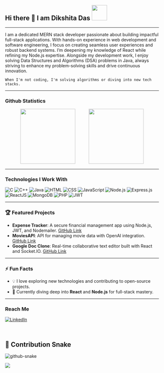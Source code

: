 ## Hi there 👋 I am Dikshita Das <img src="https://media.giphy.com/media/mGcNjsfWAjY5AEZNw6/giphy.gif" width="50">

--- 

I am a dedicated MERN stack developer passionate about building impactful full-stack applications. With hands-on experience in web development and software engineering, I focus on creating seamless user experiences and robust backend systems. I’m deepening my knowledge of React while refining my Node.js expertise. Alongside my development work, I enjoy solving Data Structures and Algorithms (DSA) problems in Java, always striving to enhance my problem-solving skills and drive continuous innovation.

```When I'm not coding, I'm solving algorithms or diving into new tech stacks.```

---

### Github Statistics

<div align="center">
  <img height="180em" src="https://github-readme-stats-eight-theta.vercel.app/api?username=DikshitaDas&show_icons=true&theme=algolia&include_all_commits=true&count_private=true" style="padding-right: 20px;"/>
  <img height="180em" src="https://github-readme-stats-eight-theta.vercel.app/api/top-langs/?username=DikshitaDas&layout=compact&langs_count=8&theme=algolia" style="padding-left: 20px;"/>
</div>



---

### Technologies I Work With

<p>
  <img alt="C" src="https://img.shields.io/badge/-C-00599C?style=flat&logo=c&logoColor=white"/>
  <img alt="C++" src="https://img.shields.io/badge/-C++-00599C?style=flat&logo=cplusplus&logoColor=white"/>
  <img alt="Java" src="https://img.shields.io/badge/-Java-007396?style=flat&logo=java&logoColor=white"/>
  <img alt="HTML" src="https://img.shields.io/badge/-HTML-E34F26?style=flat&logo=html5&logoColor=white"/>
  <img alt="CSS" src="https://img.shields.io/badge/-CSS-1572B6?style=flat&logo=css3&logoColor=white"/>
  <img alt="JavaScript" src="https://img.shields.io/badge/-JavaScript-F7DF1E?style=flat&logo=javascript&logoColor=black"/>
  <img alt="Node.js" src="https://img.shields.io/badge/-Node.js-339933?style=flat&logo=nodedotjs&logoColor=white"/>
  <img alt="Express.js" src="https://img.shields.io/badge/-Express.js-000000?style=flat&logo=express&logoColor=white"/>
  <img alt="ReactJS" src="https://img.shields.io/badge/-React-61DAFB?style=flat&logo=react&logoColor=white"/>
  <img alt="MongoDB" src="https://img.shields.io/badge/-MongoDB-47A248?style=flat&logo=mongodb&logoColor=white"/>
  <img alt="PHP" src="https://img.shields.io/badge/-PHP-777BB4?style=flat&logo=php&logoColor=white"/>
  <img alt="JWT" src="https://img.shields.io/badge/-JWT-000000?style=flat&logo=jsonwebtokens&logoColor=white"/>
</p>

---

### 🏆 Featured Projects
- **Expense Tracker**: A secure financial management app using Node.js, JWT, and Nodemailer. [GitHub Link](https://github.com/DikshitaDas/ExpenseTrackerPro)
- **MoviesAPI**: API for managing movie data with OpenAI integration. [GitHub Link](https://github.com/DikshitaDas/MoviesAPI)
- **Google Doc Clone**: Real-time collaborative text editor built with React and Socket.IO. [GitHub Link](https://github.com/DikshitaDas/Google-Doc-Clone)

---

### ⚡ Fun Facts
- 💡 I love exploring new technologies and contributing to open-source projects.
- 🎯 Currently diving deep into **React** and **Node.js** for full-stack mastery.

---
### Reach Me

<p>
  <a href="https://in.linkedin.com/in/dikshita-das-3bb414203" target="_blank">
    <img alt="LinkedIn" src="https://img.shields.io/badge/LinkedIn-%230077B5.svg?&logo=linkedin&logoColor=white&style=for-the-badge" />
  </a>
</p>
<br> <be>

<h2>🐍 Contribution Snake</h2>
<picture>
  <source media="(prefers-color-scheme: dark)" srcset="https://github.com/TheVinaySagar/TheVinaySagar/blob/output/github-contribution-grid-snake-dark.svg" />
  <source media="(prefers-color-scheme: light)" srcset="https://github.com/TheVinaySagar/TheVinaySagar/blob/output/github-contribution-grid-snake.svg" />
  <img alt="github-snake" src="https://github.com/TheVinaySagar/TheVinaySagar/blob/output/github-contribution-grid-snake.svg" />
</picture>

[![](https://visitcount.itsvg.in/api?id=DikshitaDas&label=Profile%20Views&color=0&icon=1&pretty=false)](https://visitcount.itsvg.in)


